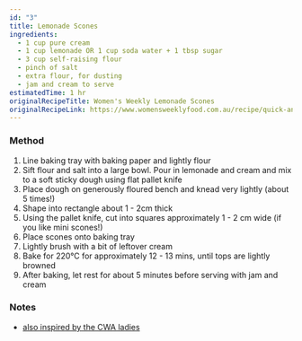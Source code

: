 ```yaml
---
id: "3"
title: Lemonade Scones
ingredients:
  - 1 cup pure cream
  - 1 cup lemonade OR 1 cup soda water + 1 tbsp sugar
  - 3 cup self-raising flour
  - pinch of salt
  - extra flour, for dusting
  - jam and cream to serve
estimatedTime: 1 hr
originalRecipeTitle: Women's Weekly Lemonade Scones
originalRecipeLink: https://www.womensweeklyfood.com.au/recipe/quick-and-easy/lemonade-scones-20352/#recipe-method-begining
---
```


### Method

1. Line baking tray with baking paper and lightly flour
2. Sift flour and salt into a large bowl. Pour in lemonade and cream and mix to a soft sticky dough using flat pallet knife
3. Place dough on generously floured bench and knead very lightly (about 5 times!)
4. Shape into rectangle about 1 - 2cm thick
5. Using the pallet knife, cut into squares approximately 1 - 2 cm wide (if you like mini scones!)
6. Place scones onto baking tray
7. Lightly brush with a bit of leftover cream
8. Bake for 220°C for approximately 12 - 13 mins, until tops are lightly browned
9. After baking, let rest for about 5 minutes before serving with jam and cream

### Notes

- [also inspired by the CWA ladies](https://www.abc.net.au/news/2020-04-30/cwa-member-muriel-halsted-and-her-viral-scones/12189722)
